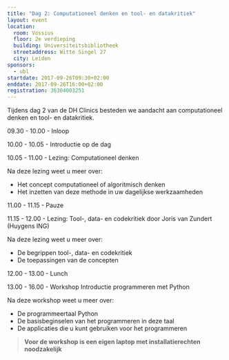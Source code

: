 ```yaml
---
title: "Dag 2: Computationeel denken en tool- en datakritiek"
layout: event
location:
  room: Vossius
  floor: 2e verdieping
  building: Universiteitsbibliotheek
  streetaddress: Witte Singel 27
  city: Leiden
sponsors:
  - ubl
startdate: 2017-09-26T09:30+02:00
enddate: 2017-09-26T16:00+02:00
registration: 36304003251
---
```

Tijdens dag 2 van de DH Clinics besteden we aandacht aan computationeel denken en tool- en datakritiek.

09.30 - 10.00 - Inloop

10.00 - 10.05 - Introductie op de dag

10.05 - 11.00 - Lezing: Computationeel denken

Na deze lezing weet u meer over:
- Het concept computationeel of algoritmisch denken
- Het inzetten van deze methode in uw dagelijkse werkzaamheden

11.00 - 11.15 - Pauze

11.15 - 12.00 - Lezing: Tool-, data- en codekritiek door Joris van Zundert (Huygens ING)

Na deze lezing weet u meer over:
- De begrippen tool-, data- en codekritiek
- De toepassingen van de concepten

12.00 - 13.00 - Lunch

13.00 - 16.00 - Workshop Introductie programmeren met Python

Na deze workshop weet u meer over:
- De programmeertaal Python
- De basisbeginselen van het programmeren in deze taal
- De applicaties die u kunt gebruiken voor het programmeren

>  **Voor de workshop is een eigen laptop met installatierechten noodzakelijk**
